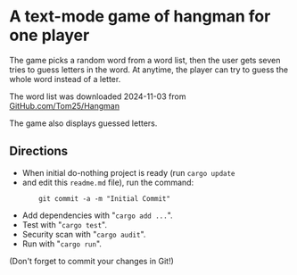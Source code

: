 # A text-mode game of hangman for one player

The game picks a random word from a word list, then the user gets
seven tries to guess letters in the word.
At anytime, the player can try to guess the whole word instead of
a letter.

The word list was downloaded 2024-11-03 from
[GitHub.com/Tom25/Hangman](https://github.com/Tom25/Hangman/blob/master/wordlist.txt)

The game also displays guessed letters.

## Directions

- When initial do-nothing project is ready (run `cargo update`
- and edit this `readme.md` file), run the command:
    ```
        git commit -a -m "Initial Commit"
    ```
- Add dependencies with "`cargo add ...`".
- Test with "`cargo test`".
- Security scan with "`cargo audit`".
- Run with "`cargo run`".

(Don't forget to commit your changes in Git!)
